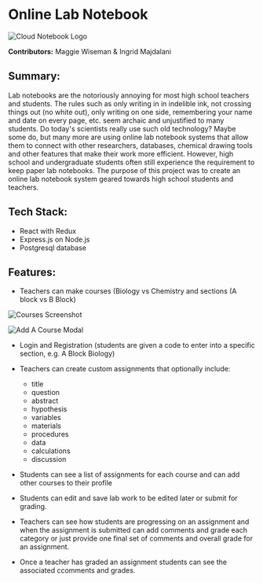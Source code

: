 # Online Lab Notebook
![Cloud Notebook Logo](https://raw.githubusercontent.com/maggiewiseman/labnotebook/master/public/images/Cloud_book_logo.png)

**Contributors:** Maggie Wiseman & Ingrid Majdalani

## Summary:
Lab notebooks are the notoriously annoying for most high school teachers and students.  The rules such as only writing in in indelible ink, not crossing things out (no white out), only writing on one side, remembering your name and date on every page, etc. seem archaic and unjustified to many students.  Do today's scientists really use such old technology? Maybe some do, but many more are using online lab notebook systems that allow them to connect with other researchers, databases, chemical drawing tools and other features that make their work more efficient. However, high school and undergraduate students often still experience the requirement to keep paper lab notebooks. The purpose of this project was to create an online lab notebook system geared towards high school students and teachers.

## Tech Stack:
* React with Redux
* Express.js on Node.js
* Postgresql database

## Features:
* Teachers can make courses (Biology vs Chemistry and sections (A block vs B Block)

![Courses Screenshot](https://raw.githubusercontent.com/maggiewiseman/labnotebook/master/assets/screenshots/AddACourseOpen.png)

![Add A Course Modal](https://raw.githubusercontent.com/maggiewiseman/labnotebook/master/assets/screenshots/AddACourseModal.png)

* Login and Registration (students are given a code to enter into a specific section, e.g. A Block Biology)

* Teachers can create custom assignments that optionally include:
    * title
    * question
    * abstract
    * hypothesis
    * variables
    * materials
    * procedures
    * data
    * calculations
    * discussion
* Students can see a list of assignments for each course and can add other courses to their profile
* Students can edit and save lab work to be edited later or submit for grading.
* Teachers can see how students are progressing on an assignment and when the assignment is submitted can add comments and grade each category or just provide one final set of comments and overall grade for an assignment.
* Once a teacher has graded an assignment students can see the associated ccomments and grades.
